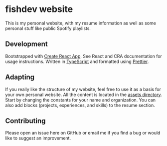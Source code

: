 # fishdev website

This is my personal website, with my resume information as well as some personal stuff like public Spotify playlists.

## Development

Bootstrapped with [Create React App](https://github.com/facebook/create-react-app). See React and CRA documentation for usage instructions. Written in [TypeScript](https://typescriptlang.org) and formatted using [Prettier](https://prettier.io).

## Adapting

If you really like the structure of my website, feel free to use it as a basis for your own personal website. All the content is located in the [assets directory](./src/assets/data/). Start by changing the constants for your name and organization. You can also add blocks (projects, experiences, and skills) to the resume section.

## Contributing

Please open an issue here on GitHub or email me if you find a bug or would like to suggest an improvement.
